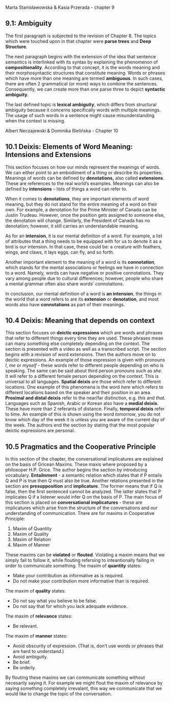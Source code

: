 Marta Stanisławowska & Kasia Przerada - chapter 9

## 9.1: Ambiguity
The first paragraph is subjected to the revision of Chapter 8. The topics which were touched upon in that chapter were **parse trees** and **Deep Structure**. 

The next paragraph begins with the extension of the idea that sentence semantics is interlinked with its syntax by explaining the phenomenon of **compositionality**. According to that concept, it is the words meaning and their morphosyntactic structures that constitute meaning. Words or phrases which have more than one meaning are termed **ambiguous**. In such cases, there are often 2 grammatical (or more) ways to combine the sentences. Consequently, we can create more than one parse three to depict **syntactic ambiguity**. 

The last defined topic is **lexical ambiguity**, which differs from structural ambiguity because it concerns specifically words with multiple meanings. The usage of such words in a sentence might cause misunderstanding when the context is missing.

Albert Neczajewski & Dominika Bielińska - Chapter 10

## 10.1 Deixis: Elements of Word Meaning: Intensions and Extensions

This section focuses on how our minds represent the meanings of words. We can either point to an embodiment of a thing or describe its properties. Meanings of words can be defined by **denotations,** also called **extensions**. These are references to the real world’s examples. Meanings can also be defined by **intensions** – lists of things a word can refer to.

When it comes to **denotations**, they are important elements of word meaning, but they do not stand for the entire meaning of a word on their own. For example, a denotation for the Prime Minister of Canada can be Justin Trudeau. However, once the position gets assigned to someone else, the denotation will change. Similarly, the President of Canada has no denotation; however, it still carries an understandable meaning. 

As for an **intension**, it is our mental definition of a word. For example, a list of attributes that a thing needs to be equipped with for us to denote it as a bird is our intension. In that case, these could be: a creature with feathers, wings, and claws, it lays eggs, can fly, and so forth. 

Another important element to the meaning of a word is its **connotation**, which stands for the mental associations or feelings we have in connection to a word. Namely, words can have negative or positive connotations. They vary among people due to cultural differences; however, people who share a mental grammar often also share words’ connotations. 

In conclusion, our mental definition of a word is **an intension**, the things in the world that a word refers to are its **extension** or **denotation**, and most words also have **connotations** as part of their meanings.

## 10.4 Deixis: Meaning that depends on context
This section focuses on **deictic expressions** which are words and phrases that refer to different things every time they are used. These phrases mean can many something else completely depending on the context.
The section is presented with a video as well as a transcribed script.
The section begins with a revision of word extensions. Then the authors move on to deictic expressions. An example of those expression is given with pronouns *I*, *me* or *myself* - these words refer to different people depending on who is speaking. The same can be said about third person pronouns such as *she*. It will refer to a different female person depending on the context. This is universal to all languages.
**Spatial deixis** are those which refer to different locations. One example of this phenomena is the word *here* which refers to different locations based on the speaker and their position in an area. **Proximal and distal deixis** refer to the near/far distinction, e.g. *this* and *that.*
Languages such as Spanish, Arabic or Korean also have a **medial deixis**. These have more than 2 referants of distance. Finally, **temporal deixis** refer to time. An example of this is shown using the word *tomorrow*, you do not know which day of the week it is unless you are aware of the current day of the week.
The authors end the section by stating that the most popular deictic expressions are personal.

## 10.5 Pragmatics and the Cooperative Principle
In this section of the chapter, the conversational implicatures are explained on the basis of Gricean Maxims. These maxis where proposed by a philosoper H.P. Grice.
The author begins the section by introducing vocabulary. 
**Entailnment** - a semantic relation which states that if P entails Q and P is true then Q must also be true. Another relations presented in the section are **presupposition** and **implicature**. The former means that if Q is false, then the first sentenced cannot be analyzed. The latter states that P implicates Q if a listener would infer Q on the basis of P.
The main focus of this section is placed on **conversational implicatures** - these are implicatures which arise from the structure of the conversations and our understanding of communication. There are for maxims in Cooperative Principle:

 1. Maxim of Quantity
 2. Maxim of Quality
 3. Maxim of Relation
 4. Maxim of Manner 

These maxims can be **violated** or **flouted**. Violating a maxim means that we simply fail to follow it, while flouting refersing to inteantionally failing in order to communicate something.
The maxim of  **quantity**  states:
-   Make your contribution as informative as is required.
-   Do not make your contribution more informative than is required.

The maxim of  **quality**  states:
-   Do not say what you believe to be false.
-   Do not say that for which you lack adequate evidence.

The maxim of  **relevance**  states:
-   Be relevant.

The maxim of  **manner**  states:
-   Avoid obscurity of expression. (That is, don’t use words or phrases that are hard to understand.)
-   Avoid ambiguity.
-   Be brief.
-   Be orderly.

By flouting these maxims we can communicate something without necesarily saying it. For example we might flout the maxim of relevance by saying something completely irrevalant, this way we communicate that we would like to change the topic of the conversation.